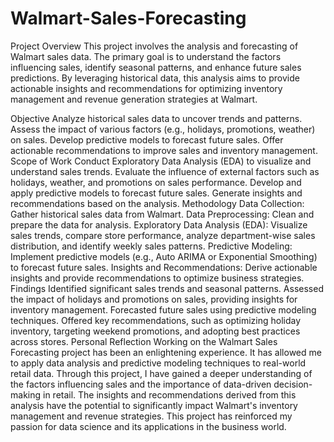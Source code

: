 # Walmart-Sales-Forecasting

Project Overview
This project involves the analysis and forecasting of Walmart sales data. The primary goal is to understand the factors influencing sales, identify seasonal patterns, and enhance future sales predictions. By leveraging historical data, this analysis aims to provide actionable insights and recommendations for optimizing inventory management and revenue generation strategies at Walmart.

Objective
Analyze historical sales data to uncover trends and patterns.
Assess the impact of various factors (e.g., holidays, promotions, weather) on sales.
Develop predictive models to forecast future sales.
Offer actionable recommendations to improve sales and inventory management.
Scope of Work
Conduct Exploratory Data Analysis (EDA) to visualize and understand sales trends.
Evaluate the influence of external factors such as holidays, weather, and promotions on sales performance.
Develop and apply predictive models to forecast future sales.
Generate insights and recommendations based on the analysis.
Methodology
Data Collection: Gather historical sales data from Walmart.
Data Preprocessing: Clean and prepare the data for analysis.
Exploratory Data Analysis (EDA): Visualize sales trends, compare store performance, analyze department-wise sales distribution, and identify weekly sales patterns.
Predictive Modeling: Implement predictive models (e.g., Auto ARIMA or Exponential Smoothing) to forecast future sales.
Insights and Recommendations: Derive actionable insights and provide recommendations to optimize business strategies.
Findings
Identified significant sales trends and seasonal patterns.
Assessed the impact of holidays and promotions on sales, providing insights for inventory management.
Forecasted future sales using predictive modeling techniques.
Offered key recommendations, such as optimizing holiday inventory, targeting weekend promotions, and adopting best practices across stores.
Personal Reflection
Working on the Walmart Sales Forecasting project has been an enlightening experience. It has allowed me to apply data analysis and predictive modeling techniques to real-world retail data. Through this project, I have gained a deeper understanding of the factors influencing sales and the importance of data-driven decision-making in retail. The insights and recommendations derived from this analysis have the potential to significantly impact Walmart's inventory management and revenue strategies. This project has reinforced my passion for data science and its applications in the business world.
